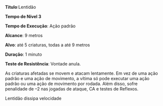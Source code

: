 **Titulo**:Lentidão

**Tempo de Nível 3**

**Tempo de Execução**: Ação padrão

**Alcance**: 9 metros

**Alvo**:  até 5 criaturas, todas a até 9 metros

**Duração**: 1 minuto

**Teste de Resistência**: Vontade anula.

As criaturas afetadas se movem e atacam lentamente. Em vez de uma ação padrão e uma ação de movimento, a vítima só pode executar uma ação padrão ou uma ação de movimento por rodada. Além disso, sofre penalidade de –2 nas jogadas de ataque, CA e testes de Reflexos.

Lentidão dissipa velocidade
